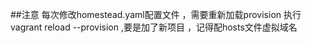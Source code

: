 ##注意
 每次修改homestead.yaml配置文件 ，需要重新加载provision  执行 vagrant reload --provision ,要是加了新项目 ，记得配hosts文件虚拟域名